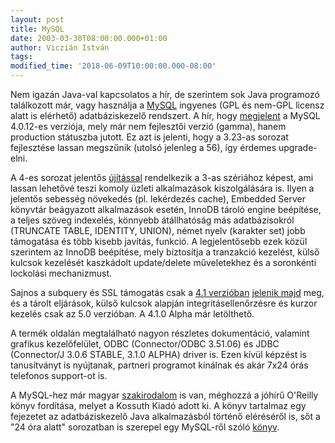 ```yaml
---
layout: post
title: MySQL
date: 2003-03-30T08:00:00.000+01:00
author: Viczián István
tags:
modified_time: '2018-06-09T10:00:00.000-08:00'
---
```


Nem igazán Java-val kapcsolatos a hír, de szerintem sok Java programozó
találkozott már, vagy használja a [MySQL](http://www.mysql.com) ingyenes
(GPL és nem-GPL licensz alatt is elérhető) adatbáziskezelő rendszert. A
hír, hogy [megjelent](http://lists.mysql.com/announce/160) a MySQL
4.0.12-es verziója, mely már nem fejlesztői verzió (gamma), hanem
production státuszba jutott. Ez azt is jelenti, hogy a 3.23-as sorozat
fejlesztése lassan megszűnik (utolsó jelenleg a 56), így érdemes
upgrade-elni.

A 4-es sorozat jelentős
[újítással](http://www.mysql.com/doc/en/Nutshell_4.0_features.html)
rendelkezik a 3-as szériához képest, ami lassan lehetővé teszi komoly
üzleti alkalmazások kiszolgálására is. Ilyen a jelentős sebesség
növekedés (pl. lekérdezés cache), Embedded Server könyvtár beágyazott
alkalmazások esetén, InnoDB tároló engine beépítése, a teljes szöveg
indexelés, könnyebb átállhatóság más adatbázisokról (TRUNCATE TABLE,
IDENTITY, UNION), német nyelv (karakter set) jobb támogatása és több
kisebb javítás, funkció. A legjelentősebb ezek közül szerintem az InnoDB
beépítése, mely biztosítja a tranzakció kezelést, külső kulcsok
kezelését kaszkádolt update/delete műveletekhez és a soronkénti
lockolási mechanizmust.

Sajnos a subquery és SSL támogatás csak a [4.1
verzióban](http://www.mysql.com/doc/en/News-4.1.0.html) [jelenik
majd](http://www.prog.hu/news.php?qnid=1126) meg, és a tárolt eljárások,
külső kulcsok alapján integritásellenőrzésre és kurzor kezelés csak az
5.0 verzióban. A 4.1.0 Alpha már letölthető.

A termék oldalán megtalálható nagyon részletes dokumentáció, valamint
grafikus kezelőfelület, ODBC (Connector/ODBC 3.51.06) és JDBC
(Connector/J 3.0.6 STABLE, 3.1.0 ALPHA) driver is. Ezen kívül képzést is
tanusítványt is nyújtanak, partneri programot kínálnak és akár 7x24 órás
telefonos support-ot is.

A MySQL-hez már magyar
[szakirodalom](http://www.kiskapu.hu/main.php?SHOW_BODY=termekinfo&TERMEKINFO_ID=121401301)
is van, méghozzá a jóhírű O'Reilly könyv fordítása, melyet a Kossuth
Kiadó adott ki. A könyv tartalmaz egy fejezetet az adatbáziskezelő Java
alkalmazásból történő eléréséről is, sőt a "24 óra alatt" sorozatban is
szerepel egy MySQL-ről szóló
[könyv](http://www.kiskapu.hu/main.php?SHOW_BODY=termekinfo&TERMEKINFO_ID=121424001).
